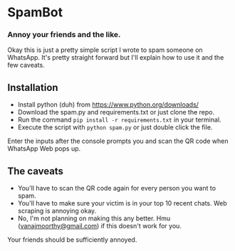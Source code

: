 # SpamBot
### Annoy your friends and the like.

Okay this is just a pretty simple script I wrote to spam someone on WhatsApp. It's pretty straight forward but I'll explain how to use it and the few caveats.

## Installation

* Install python (duh) from https://www.python.org/downloads/
* Download the spam.py and requirements.txt or just clone the repo. 
* Run the command ```pip install -r requirements.txt``` in your terminal.
* Execute the script with ```python spam.py``` or just double click the file.

Enter the inputs after the console prompts you and scan the QR code when WhatsApp Web pops up.

## The caveats

* You'll have to scan the QR code again for every person you want to spam.
* You'll have to make sure your victim is in your top 10 recent chats. Web scraping is annoying okay.
* No, I'm not planning on making this any better. Hmu (vanajmoorthy@gmail.com) if this doesn't work for you.

Your friends should be sufficiently annoyed.
